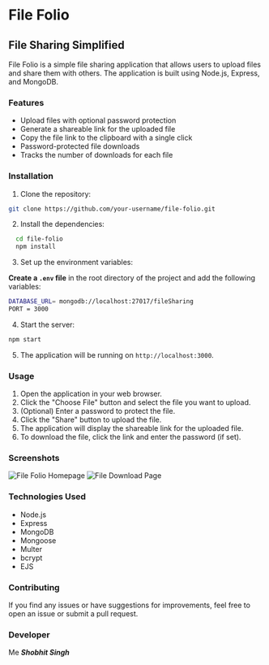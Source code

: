 # File Folio

## File Sharing Simplified

File Folio is a simple file sharing application that allows users to upload files and share them with others. The application is built using Node.js, Express, and MongoDB.

### Features

- Upload files with optional password protection
- Generate a shareable link for the uploaded file
- Copy the file link to the clipboard with a single click
- Password-protected file downloads
- Tracks the number of downloads for each file

### Installation

1. Clone the repository:

```bash
git clone https://github.com/your-username/file-folio.git
 ```


2. Install the dependencies:

```bash
  cd file-folio
  npm install
```


3. Set up the environment variables:

**Create a `.env` file** in the root directory of the project and add the following variables:

```bash
DATABASE_URL= mongodb://localhost:27017/fileSharing
PORT = 3000
```


4. Start the server:
```bash
npm start
```

5. The application will be running on `http://localhost:3000`.

### Usage

1. Open the application in your web browser.
2. Click the "Choose File" button and select the file you want to upload.
3. (Optional) Enter a password to protect the file.
4. Click the "Share" button to upload the file.
5. The application will display the shareable link for the uploaded file.
6. To download the file, click the link and enter the password (if set).

### Screenshots

![File Folio Homepage](https://i.imgur.com/XYZ123.png)
![File Download Page](https://i.imgur.com/ABC456.png)

### Technologies Used

- Node.js
- Express
- MongoDB
- Mongoose
- Multer
- bcrypt
- EJS

### Contributing

If you find any issues or have suggestions for improvements, feel free to open an issue or submit a pull request.

### Developer

Me ***Shobhit Singh***


